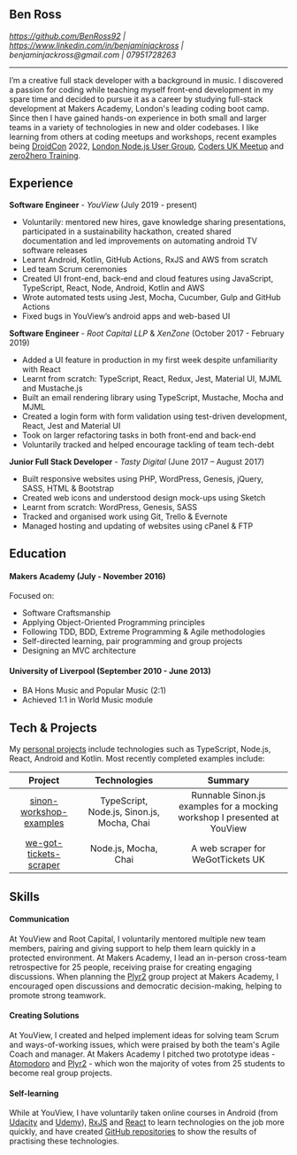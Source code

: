 ## Ben Ross

*https://github.com/BenRoss92 | https://www.linkedin.com/in/benjaminjackross |   
&#00098;&#x65;&#x6e;&#106;&#00097;&#109;&#x69;&#000110;&#x6a;&#x61;&#99;&#x6b;&#000114;&#x6f;&#115;&#x73;&#x40;&#x67;&#109;&#x61;&#105;&#x6c;&#x2e;&#x63;&#111;&#x6d;
 | &#x30;&#x37;&#00057;&#00053;&#00049;&#x37;&#50;&#x38;&#50;&#x36;&#51;*

---

I’m a creative full stack developer with a background in music. I discovered a passion for coding while teaching myself front-end development in my spare time and decided to pursue it as a career by studying full-stack development at Makers Academy, London's leading coding boot camp. Since then I have gained hands-on experience in both small and larger teams in a variety of technologies in new and older codebases. I like learning from others at coding meetups and workshops, recent examples being [DroidCon](https://www.droidcon.com/) 2022, [London Node.js User Group](https://www.meetup.com/london-nodejs), [Coders UK Meetup](https://www.meetup.com/codersuk/) and [zero2hero Training](https://www.meetup.com/zero2hero/).

## Experience

**Software Engineer** - *YouView* (July 2019 - present)

- Voluntarily: mentored new hires, gave knowledge sharing presentations, participated in a sustainability hackathon, created shared documentation and led improvements on automating android TV software releases
- Learnt Android, Kotlin, GitHub Actions, RxJS and AWS from scratch
- Led team Scrum ceremonies
- Created UI front-end, back-end and cloud features using JavaScript, TypeScript, React, Node, Android, Kotlin and AWS
- Wrote automated tests using Jest, Mocha, Cucumber, Gulp and GitHub Actions
- Fixed bugs in YouView’s android apps and web-based UI

**Software Engineer** - *Root Capital LLP* & *XenZone* (October 2017 - February 2019)

- Added a UI feature in production in my first week despite unfamiliarity with React
- Learnt from scratch: TypeScript, React, Redux, Jest, Material UI, MJML and Mustache.js
- Built an email rendering library using TypeScript, Mustache, Mocha and MJML
- Created a login form with form validation using test-driven development, React, Jest and Material UI
- Took on larger refactoring tasks in both front-end and back-end
- Voluntarily tracked and helped encourage tackling of team tech-debt

**Junior Full Stack Developer** - *Tasty Digital* (June 2017 – August 2017)

- Built responsive websites using PHP, WordPress, Genesis, jQuery, SASS, HTML & Bootstrap
- Created web icons and understood design mock-ups using Sketch
- Learnt from scratch: WordPress, Genesis, SASS
- Tracked and organised work using Git, Trello & Evernote
- Managed hosting and updating of websites using cPanel & FTP

## Education

#### Makers Academy (July - November 2016)

Focused on:

- Software Craftsmanship
- Applying Object-Oriented Programming principles
- Following TDD, BDD, Extreme Programming & Agile methodologies
- Self-directed learning, pair programming and group projects
- Designing an MVC architecture

#### University of Liverpool (September 2010 - June 2013)

- BA Hons Music and Popular Music (2:1)
- Achieved 1:1 in World Music module

## Tech & Projects

My [personal projects](https://github.com/BenRoss92/) include technologies such as TypeScript, Node.js, React, Android and Kotlin. Most recently completed examples include:

| Project | Technologies | Summary |
|:---:|:---:|:---:|
| [sinon-workshop-examples](https://github.com/BenRoss92/sinon-workshop-examples) | TypeScript, Node.js, Sinon.js, Mocha, Chai | Runnable Sinon.js examples for a mocking workshop I presented at YouView |
| [we-got-tickets-scraper](https://github.com/BenRoss92/we-got-tickets-scraper) | Node.js, Mocha, Chai | A web scraper for WeGotTickets UK |

## Skills

#### Communication

At YouView and Root Capital, I voluntarily mentored multiple new team members, pairing and giving support to help them learn quickly in a protected environment. At Makers Academy, I lead an in-person cross-team retrospective for 25 people, receiving praise for creating engaging discussions. When planning the [Plyr2](https://github.com/BenRoss92/plyr2) group project at Makers Academy, I encouraged open discussions and democratic decision-making, helping to promote strong teamwork. 

#### Creating Solutions

At YouView, I created and helped implement ideas for solving team Scrum and ways-of-working issues, which were praised by both the team's Agile Coach and manager. At Makers Academy I pitched two prototype ideas - [Atomodoro](https://github.com/BenRoss92/Atomodoro) and [Plyr2](https://github.com/BenRoss92/plyr2) - which won the majority of votes from 25 students to become real group projects.

#### Self-learning

While at YouView, I have voluntarily taken online courses in Android (from [Udacity](https://www.udacity.com/course/developing-android-apps-with-kotlin--ud9012) and [Udemy](https://www.udemy.com/course/devslopes-android-kotlin/)), [RxJS](https://www.linkedin.com/learning/learning-rxjs) and [React](https://www.udemy.com/share/101Way3@NFNQVrQkIXn5IR27oH41jV5v4-UOU9xQYSWB7qRQ5Bu8oCzRwlTEyUCAziumq5jR/) to learn technologies on the job more quickly, and have created [GitHub repositories](https://github.com/BenRoss92) to show the results of practising these technologies.

